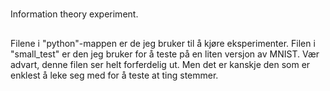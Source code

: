 #
Information theory experiment.

##

Filene i "python"-mappen er de jeg bruker til å kjøre eksperimenter. Filen i "small_test" er den jeg bruker for å teste på en liten versjon av MNIST. Vær advart, denne filen ser helt forferdelig ut. Men det er kanskje den som er enklest å leke seg med for å teste at ting stemmer.


